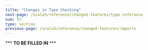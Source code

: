```yaml
---
title: "Changes in Type Checking"
next-page: /scala3/reference/changed-features/type-inference
num: 57
type: section
previous-page: /scala3/reference/changed-features/imports
---
```


<!-- THIS FILE HAS BEEN GENERATED BY SCALADOC PREPROCESSOR. NOTE THAT ANY CHANGES TO THIS FILE CAN BE OVERRIDEN IN THE FUTURE -->

*** **TO BE FILLED IN** ***
